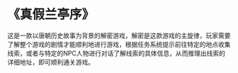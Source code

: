 《真假兰亭序》
==
这是一款以唐朝历史故事为背景的解密游戏，解密是这款游戏的主旋律，玩家需要了解整个游戏的剧情才能顺利地进行游戏，根据任务系统提示前往特定的地点收集线索，或者与特定的NPC人物进行对话了解线索的具体信息，从而推理出线索的详细地址，即可顺利通关游戏。
